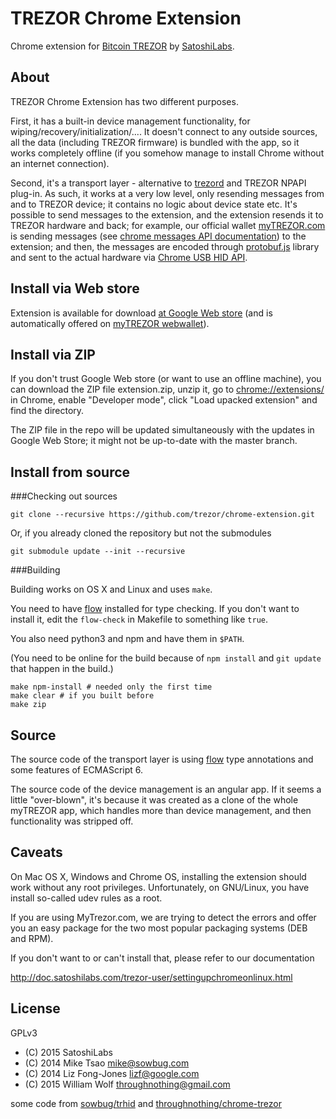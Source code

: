 TREZOR Chrome Extension
===

Chrome extension for [Bitcoin TREZOR](https://www.bitcointrezor.com/) by [SatoshiLabs](http://satoshilabs.com/).

About
---

TREZOR Chrome Extension has two different purposes.

First, it has a built-in device management functionality, for wiping/recovery/initialization/.... It doesn't connect to any outside sources, all the data (including TREZOR firmware) is bundled with the app, so it works completely offline (if you somehow manage to install Chrome without an internet connection).

Second, it's a transport layer - alternative to [trezord](https://github.com/trezor/trezord) and TREZOR NPAPI plug-in. As such, it works at a very low level, only resending messages from and to TREZOR device; it contains no logic about device state etc. It's possible to send messages to the extension, and the extension resends it to TREZOR hardware and back; for example, our official wallet [myTREZOR.com](https://www.mytrezor.com) is sending messages (see [chrome messages API documentation](https://developer.chrome.com/extensions/messaging)) to the extension; and then, the messages are encoded through [protobuf.js](https://github.com/dcodeIO/ProtoBuf.js/) library and sent to the actual hardware via [Chrome USB HID API](https://developer.chrome.com/apps/hid).


Install via Web store
---
Extension is available for download [at Google Web store](https://chrome.google.com/webstore/detail/jcjjhjgimijdkoamemaghajlhegmoclj) (and is automatically offered on [myTREZOR webwallet](https://www.mytrezor.com)).

Install via ZIP
---
If you don't trust Google Web store (or want to use an offline machine), you can download the ZIP file extension.zip, unzip it, go to [chrome://extensions/](chrome://extensions/) in Chrome, enable "Developer mode", click "Load upacked extension" and find the directory.

The ZIP file in the repo will be updated simultaneously with the updates in Google Web Store; it might not be up-to-date with the master branch.


Install from source
----

###Checking out sources

```
git clone --recursive https://github.com/trezor/chrome-extension.git
```

Or, if you already cloned the repository but not the submodules

```
git submodule update --init --recursive
```

###Building

Building works on OS X and Linux and uses `make`.

You need to have [flow](http://flowtype.org) installed for type checking. If you don't want to install it, edit the `flow-check` in Makefile to something like `true`.

You also need python3 and npm and have them in `$PATH`.

(You need to be online for the build because of `npm install` and `git update` that happen in the build.)

```
make npm-install # needed only the first time
make clear # if you built before
make zip
```

Source
---

The source code of the transport layer is using [flow](http://flowtype.org) type annotations and some features of ECMAScript 6.

The source code of the device management is an angular app. If it seems a little "over-blown", it's because it was created as a clone of the whole myTREZOR app, which handles more than device management, and then functionality was stripped off. 


Caveats
-------

On Mac OS X, Windows and Chrome OS, installing the extension should work without any root privileges. Unfortunately, on GNU/Linux, you have install so-called udev rules as a root.

If you are using MyTrezor.com, we are trying to detect the errors and offer you an easy package for the two most popular packaging systems (DEB and RPM).

If you don't want to or can't install that, please refer to our documentation

http://doc.satoshilabs.com/trezor-user/settingupchromeonlinux.html


License
---

GPLv3

* (C) 2015 SatoshiLabs
* (C) 2014 Mike Tsao <mike@sowbug.com>
* (C) 2014 Liz Fong-Jones <lizf@google.com>
* (C) 2015 William Wolf <throughnothing@gmail.com>

some code from [sowbug/trhid](https://github.com/sowbug/trhid) and [throughnothing/chrome-trezor](https://github.com/throughnothing/chrome-trezor)
